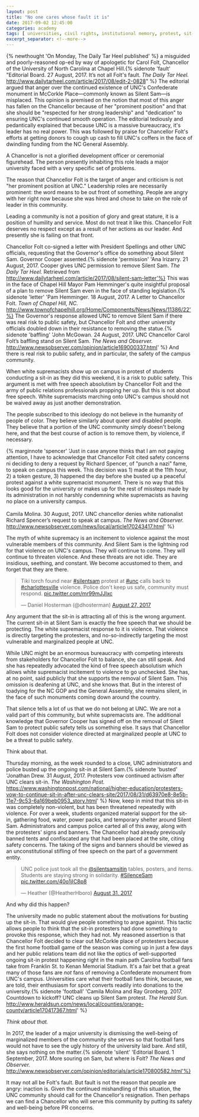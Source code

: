 ```yaml
---
layout: post
title: "No one cares whose fault it is"
date: 2017-09-02 12:45:00
categories: academy
tags: [ universities, civil rights, institutional memory, protest, sit-in, racism, white supremacism, administration, police ]
excerpt_separator: <!--more-->
---
```


{% newthought 'On Monday, The Daily Tar Heel published' %} a misguided and poorly-reasoned op-ed by way of apologetic for Carol Folt, Chancellor of the University of North Carolina at Chapel Hill.{% sidenote 'fault' "Editorial Board. 27 August, 2017. It’s not all Folt's fault. *The Daily Tar Heel.* http://www.dailytarheel.com/article/2017/08/edit-2-0828" %} The editorial argued that anger over the continued existence of UNC's Confederate monument in McCorkle Place&mdash;commonly known as Silent Sam&mdash;is misplaced. This opinion is premised on the notion that most of this anger has fallen on the Chancellor because of her "prominent position" and that she should be "respected for her strong leadership" and "dedication" to ensuring UNC's continued smooth operation. The editorial tediously and pedantically explained that because UNC is a massive bureaucracy, it's leader has no real power. This was followed by praise for Chancellor Folt's efforts at getting donors to cough up cash to fill UNC's coffers in the face of dwindling funding from the NC General Assembly. 

A Chancellor is not a glorified development officer or ceremonial figurehead. The person presently inhabiting this role leads a major university faced with a very specific set of problems. 

<!--more-->

The reason that Chancellor Folt is the target of anger and criticism is not "her prominent position at UNC." Leadership roles are necessarily prominent: the word means to be out front of something. People are angry with her right now because she was hired and chose to take on the role of leader in this community. 

Leading a community is not a position of glory and great stature, it is a position of humility and service. Most do not treat it like this. Chancellor Folt deserves no respect except as a result of her actions as our leader. And presently she is failing on that front. 

Chancellor Folt co-signed a letter with President Spellings and other UNC officials, requesting that the Governor's office do something about Silent Sam. Governor Cooper assented.{% sidenote 'permission' 'Ana Irizarry. 21 August, 2017. Cooper gives UNC permission to remove Silent Sam. *The Daily Tar Heel.* Retrieved from http://www.dailytarheel.com/article/2017/08/silent-sam-letter'%}  This was in the face of Chapel Hill Mayor Pam Hemminger's quite insightful proposal of a plan to remove Silent Sam even in the face of standing legislation.{% sidenote 'letter' 'Pam Hemminger. 18 August, 2017. A Letter to Chancellor Folt. *Town of Chapel Hill, NC.* http://www.townofchapelhill.org/Home/Components/News/News/11386/22'%}  The Governor's response allowed UNC to remove Silent Sam if there was real risk to public safety, but Chancellor Folt and other university officials doubled down in their resistance to removing the statue.{% sidenote 'baffling' 'John McGowan. 24 August, 2017. UNC Chancellor Carol Folt’s baffling stand on Silent Sam. *The News and Observer.* http://www.newsobserver.com/opinion/article169000337.html' %} And there is real risk to public safety, and in particular, the safety of the campus community.

When white supremacists show up on campus in protest of students conducting a sit-in as they did this weekend, it is a risk to public safety. This argument is met with free speech absolutism by Chancellor Folt and the army of public relations professionals propping her up. But this is not about free speech. White supremacists marching onto UNC's campus should not be waived away as just another demonstration. 

The people subscribed to this ideology do not believe in the humanity of people of color. They believe similarly about queer and disabled people. They believe that a portion of the UNC community simply doesn't belong here, and that the best course of action is to remove them, by violence, if necessary. 

{% marginnote 'spencer' 'Just in case anyone thinks that I am not paying attention, I have to acknowledge that Chancellor Folt cited safety concerns ni deciding to deny a request by Richard Spencer, of "punch a nazi" fame, to speak on campus this week. This decision was 1) made at the 11th hour, 2) a token gesture, 3) happened the day before she busted up a peaceful protest against a white supremacist monument. There is no way that this looks good for the university or makes up for the rest of missteps made by its administration in not harshly condemning white supremacists as having no place on a university campus.<br/><br/>Camila Molina. 30 August, 2017. UNC chancellor denies white nationalist Richard Spencer’s request to speak at campus. *The News and Observer.* http://www.newsobserver.com/news/local/article170243417.html' %}

The myth of white supremacy is an incitement to violence against the most vulnerable members of this community.
And Silent Sam is the lightning rod for that violence on UNC's campus. They will continue to come. They will continue to threaten violence. And these threats are not idle. They are insidious, seething, and constant. We become accustomed to them, and forget that they are there.

<blockquote class="twitter-tweet" data-lang="en"><p lang="en" dir="ltr">Tiki torch found near <a href="https://twitter.com/hashtag/silentsam?src=hash">#silentsam</a> protest at <a href="https://twitter.com/hashtag/unc?src=hash">#unc</a> calls back to <a href="https://twitter.com/hashtag/charlottesville?src=hash">#charlottesville</a> violence. Police don&#39;t keep us safe, community must respond. <a href="https://t.co/mr99mJJlxc">pic.twitter.com/mr99mJJlxc</a></p>&mdash; Daniel Hosterman (@dhosterman) <a href="https://twitter.com/dhosterman/status/901866898387816448">August 27, 2017</a></blockquote>
<script async src="//platform.twitter.com/widgets.js" charset="utf-8"></script>

Any argument that the sit-in is attracting all of this is the wrong argument. The current sit-in at Silent Sam is exactly the free speech that we should be protecting. The white supremacist response to it is violence. That violence is directly targeting the protesters, and no-so-indirectly targeting the most vulnerable and marginalized people at UNC.

While UNC might be an enormous bureaucracy with competing interests from stakeholders for Chancellor Folt to balance, she can still speak. And she has repeatedly advocated the kind of free speech absolutism which allows white supremacist incitement to violence to go unchecked.
She has, at no point, said publicly that she supports the removal of Silent Sam. This omission is deafening at UNC, and she knows that. But in the interest of toadying for the NC GOP and the General Assembly, she remains silent, in the face of such monuments coming down around the country.

That silence tells a lot of us that we do not belong at UNC. We are not a valid part of this community, but white supremacists are. The additional knowledge that Governor Cooper has signed off on the removal of Silent Sam to protect public safety tells us something else. It says that Chancellor Folt does not consider violence directed at marginalized people at UNC to be a threat to public safety.

Think about that.

Thursday morning, as the week rounded to a close, UNC administrators and police busted up the ongoing sit-in at Silent Sam.{% sidenote 'busted' 'Jonathan Drew. 31 August, 2017. Protesters vow continued activism after UNC clears sit-in. *The Washington Post.* https://www.washingtonpost.com/national/higher-education/protesters-vow-to-continue-sit-in-after-unc-clears-site/2017/08/31/d63970e8-8e5b-11e7-9c53-6a169beb0953_story.html' %} Now, keep in mind that this sit-in was completely non-violent, but has been threatened repeatedly with violence. For over a week, students organized material support for the sit-in, gathering food, water, power packs, and temporary shelter around Silent Sam. Administrators and campus police carted all of this away, along with the protesters' signs and banners. The Chancellor had already previously banned tents and confiscated any that had been placed at the site, citing safety concerns. The taking of the signs and banners should be viewed as an unconstitutional stifling of free speech on the part of a government entity. 

<blockquote class="twitter-tweet" data-lang="en"><p lang="en" dir="ltr">UNC police just took all the <a href="https://twitter.com/silentsamsitin">@silentsamsitin</a> tables, posters, and items. Students are staying strong in solidarity. <a href="https://twitter.com/hashtag/SilenceSam?src=hash">#SilenceSam</a> <a href="https://t.co/40o1jIC8p8">pic.twitter.com/40o1jIC8p8</a></p>&mdash; Heather (@HeatherHboro) <a href="https://twitter.com/HeatherHboro/status/903249556233744386">August 31, 2017</a></blockquote>
<script async src="//platform.twitter.com/widgets.js" charset="utf-8"></script>

And why did this happen? 

The university made no public statement about the motivations for busting up the sit-in. That would give people something to argue against. This tactic allows people to think that the sit-in protesters had done something to provoke this response, which they had not. My reasoned assertion is that Chancellor Folt decided to clear out McCorkle place of protesters because the first home football game of the season was coming up in just a few days and her public relations team did not like the optics of well-supported ongoing sit-in protest happening right in the main path Carolina football fans take from Franklin St. to Kenan Memorial Stadium. It's a fair bet that a great many of those fans are *not* fans of removing a Confederate monument from UNC's campus. Universities care what their football fans think, because, we are told, their enthusiasm for sport converts readily into donations to the university.{% sidenote 'football' 'Camila Molina and Ray Gronberg. 2017. Countdown to kickoff? UNC cleans up Silent Sam protest. *The Herald Sun.* http://www.heraldsun.com/news/local/counties/orange-county/article170417367.html' %}

*Think about that.*

In 2017, the leader of a major university is dismissing the well-being of marginalized members of the community she serves so that football fans would not have to see the ugly history of the university laid bare. And still, she says nothing on the matter.{% sidenote 'silent' 'Editorial Board. 1 September, 2017. More souring on Sam, but where is Folt? *The News and Observer.* http://www.newsobserver.com/opinion/editorials/article170800582.html'%} 

It may not all be Folt's fault. But fault is not the reason that people are angry: inaction is. Given the continued mishandling of this situation, the UNC community should call for the Chancellor's resignation. Then perhaps we can find a Chancellor who will serve this community by putting its safety and well-being before PR concerns.